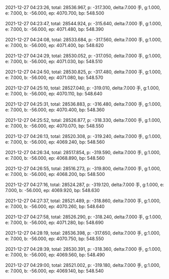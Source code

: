 2021-12-27 04:23:26, total: 28536.967, p: -317.300, delta:7.000 手, g:1.000, e: 7.000, b: -56.000, ep: 4070.700, bp: 548.500

2021-12-27 04:23:47, total: 28544.924, p: -315.640, delta:7.000 手, g:1.000, e: 7.000, b: -56.000, ep: 4071.480, bp: 548.390

2021-12-27 04:24:08, total: 28533.684, p: -317.560, delta:7.000 手, g:1.000, e: 7.000, b: -56.000, ep: 4071.400, bp: 548.620

2021-12-27 04:24:29, total: 28530.052, p: -317.050, delta:7.000 手, g:1.000, e: 7.000, b: -56.000, ep: 4071.030, bp: 548.510

2021-12-27 04:24:50, total: 28530.825, p: -317.480, delta:7.000 手, g:1.000, e: 7.000, b: -56.000, ep: 4071.080, bp: 548.570

2021-12-27 04:25:10, total: 28527.040, p: -319.010, delta:7.000 手, g:1.000, e: 7.000, b: -56.000, ep: 4070.110, bp: 548.640

2021-12-27 04:25:31, total: 28536.883, p: -316.480, delta:7.000 手, g:1.000, e: 7.000, b: -56.000, ep: 4070.400, bp: 548.360

2021-12-27 04:25:52, total: 28526.877, p: -318.330, delta:7.000 手, g:1.000, e: 7.000, b: -56.000, ep: 4070.070, bp: 548.550

2021-12-27 04:26:13, total: 28520.308, p: -319.240, delta:7.000 手, g:1.000, e: 7.000, b: -56.000, ep: 4069.240, bp: 548.560

2021-12-27 04:26:34, total: 28517.854, p: -319.590, delta:7.000 手, g:1.000, e: 7.000, b: -56.000, ep: 4068.890, bp: 548.560

2021-12-27 04:26:55, total: 28516.273, p: -319.800, delta:7.000 手, g:1.000, e: 7.000, b: -56.000, ep: 4068.200, bp: 548.500

2021-12-27 04:27:16, total: 28524.287, p: -319.120, delta:7.000 手, g:1.000, e: 7.000, b: -56.000, ep: 4069.920, bp: 548.630

2021-12-27 04:27:37, total: 28521.489, p: -318.860, delta:7.000 手, g:1.000, e: 7.000, b: -56.000, ep: 4070.260, bp: 548.640

2021-12-27 04:27:58, total: 28526.290, p: -318.240, delta:7.000 手, g:1.000, e: 7.000, b: -56.000, ep: 4071.280, bp: 548.690

2021-12-27 04:28:19, total: 28536.398, p: -317.650, delta:7.000 手, g:1.000, e: 7.000, b: -56.000, ep: 4070.750, bp: 548.550

2021-12-27 04:28:39, total: 28530.391, p: -318.360, delta:7.000 手, g:1.000, e: 7.000, b: -56.000, ep: 4069.560, bp: 548.490

2021-12-27 04:29:00, total: 28521.002, p: -319.180, delta:7.000 手, g:1.000, e: 7.000, b: -56.000, ep: 4069.140, bp: 548.540